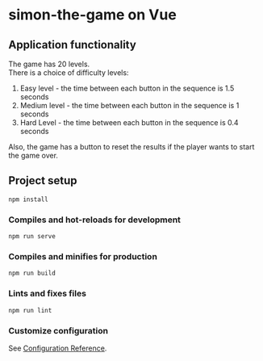 # simon-the-game on Vue

## Application functionality
The game has 20 levels.  
There is a choice of difficulty levels: 
1. Easy level - the time between each button in the sequence is 1.5 seconds  
2. Medium level - the time between each button in the sequence is 1 seconds
3. Hard Level - the time between each button in the sequence is 0.4 seconds

Also, the game has a button to reset the results if the player wants to start the game over.



## Project setup
```
npm install
```

### Compiles and hot-reloads for development
```
npm run serve
```

### Compiles and minifies for production
```
npm run build
```

### Lints and fixes files
```
npm run lint
```

### Customize configuration
See [Configuration Reference](https://cli.vuejs.org/config/).
